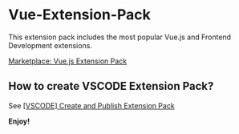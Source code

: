 # Vue-Extension-Pack

This extension pack includes the most popular Vue.js and Frontend Development extensions.

[Marketplace: Vue.js Extension Pack](https://marketplace.visualstudio.com/items?itemName=karatejb.vuejs-extension-pack)

## How to create VSCODE Extension Pack?

See [[VSCODE] Create and Publish Extension Pack](https://karatejb.blogspot.com/2019/07/vscode-create-and-publish-extension-pack.html)

**Enjoy!**
